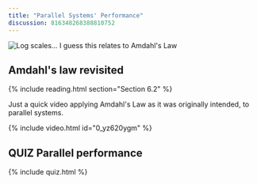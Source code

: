 ```yaml
---
title: "Parallel Systems' Performance"
discussion: 816348268388810752
---
```


![Log scales... I guess this relates to Amdahl's Law](https://imgs.xkcd.com/comics/log_scale.png)

## Amdahl's law revisited

{% include reading.html section="Section 6.2" %}

Just a quick video applying Amdahl's Law as it was originally intended, to parallel systems.

{% include video.html id="0_yz620ygm" %}

## **QUIZ** Parallel performance

{% include quiz.html %}
